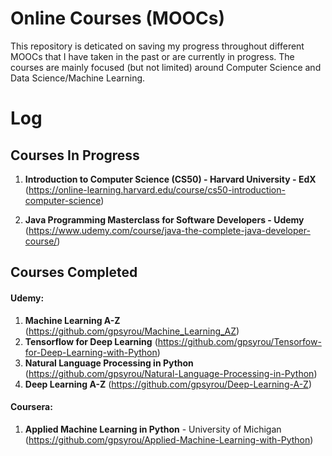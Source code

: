 # Online Courses (MOOCs)

This repository is deticated on saving my progress throughout different MOOCs that I have taken in the past or are currently in progress.
The courses are mainly focused (but not limited) around Computer Science and Data Science/Machine Learning.


# Log

## Courses In Progress

  1) **Introduction to Computer Science (CS50) - Harvard University - EdX** (https://online-learning.harvard.edu/course/cs50-introduction-computer-science)

  2) **Java Programming Masterclass for Software Developers - Udemy** (https://www.udemy.com/course/java-the-complete-java-developer-course/)

## Courses Completed

#### Udemy:

  1) **Machine Learning A-Z** (https://github.com/gpsyrou/Machine_Learning_AZ)
  2) **Tensorflow for Deep Learning** (https://github.com/gpsyrou/Tensorfow-for-Deep-Learning-with-Python)
  3) **Natural Language Processing in Python** (https://github.com/gpsyrou/Natural-Language-Processing-in-Python)
  4) **Deep Learning A-Z** (https://github.com/gpsyrou/Deep-Learning-A-Z)

#### Coursera:
  
  1) **Applied Machine Learning in Python** - University of Michigan (https://github.com/gpsyrou/Applied-Machine-Learning-with-Python)

